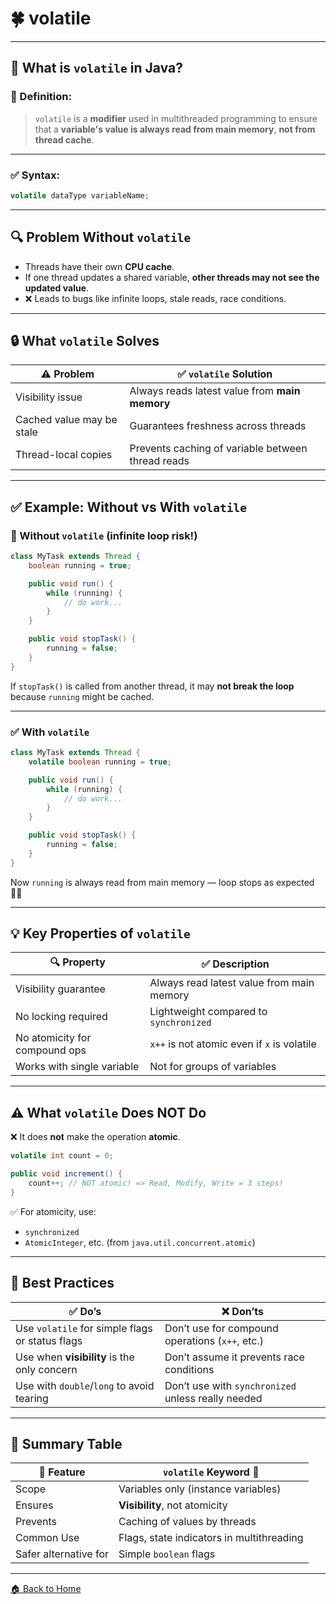# 🍀 volatile

---

## 🧠 What is `volatile` in Java?

### 📌 Definition:

> `volatile` is a **modifier** used in multithreaded programming to ensure that a **variable's value is always read from main memory**, **not from thread cache**.

---

### ✅ Syntax:

```java
volatile dataType variableName;
```

---

## 🔍 Problem Without `volatile`

* Threads have their own **CPU cache**.
* If one thread updates a shared variable, **other threads may not see the updated value**.
* ❌ Leads to bugs like infinite loops, stale reads, race conditions.

---

## 🔒 What `volatile` Solves

| ⚠️ Problem                | ✅ `volatile` Solution                             |
| ------------------------- | ------------------------------------------------- |
| Visibility issue          | Always reads latest value from **main memory**    |
| Cached value may be stale | Guarantees freshness across threads               |
| Thread-local copies       | Prevents caching of variable between thread reads |

---

## ✅ Example: Without vs With `volatile`

### 🔴 Without `volatile` (infinite loop risk!)

```java
class MyTask extends Thread {
    boolean running = true;

    public void run() {
        while (running) {
            // do work...
        }
    }

    public void stopTask() {
        running = false;
    }
}
```

If `stopTask()` is called from another thread, it may **not break the loop** because `running` might be cached.

---

### ✅ With `volatile`

```java
class MyTask extends Thread {
    volatile boolean running = true;

    public void run() {
        while (running) {
            // do work...
        }
    }

    public void stopTask() {
        running = false;
    }
}
```

Now `running` is always read from main memory — loop stops as expected 🔁✅

---

## 💡 Key Properties of `volatile`

| 🔍 Property                   | ✅ Description                               |
| ----------------------------- | ------------------------------------------- |
| Visibility guarantee          | Always read latest value from main memory   |
| No locking required           | Lightweight compared to `synchronized`      |
| No atomicity for compound ops | `x++` is not atomic even if `x` is volatile |
| Works with single variable    | Not for groups of variables                 |

---

## ⚠️ What `volatile` Does NOT Do

❌ It does **not** make the operation **atomic**.

```java
volatile int count = 0;

public void increment() {
    count++; // NOT atomic! => Read, Modify, Write = 3 steps!
}
```

✅ For atomicity, use:

* `synchronized`
* `AtomicInteger`, etc. (from `java.util.concurrent.atomic`)

---

## 🧼 Best Practices

| ✅ Do’s                                          | ❌ Don’ts                                           |
| ----------------------------------------------- | -------------------------------------------------- |
| Use `volatile` for simple flags or status flags | Don’t use for compound operations (`x++`, etc.)    |
| Use when **visibility** is the only concern     | Don’t assume it prevents race conditions           |
| Use with `double`/`long` to avoid tearing       | Don’t use with `synchronized` unless really needed |

---

## 🏁 Summary Table

| 📌 Feature            | `volatile` Keyword 🔁                     |
| --------------------- | ----------------------------------------- |
| Scope                 | Variables only (instance variables)       |
| Ensures               | **Visibility**, not atomicity             |
| Prevents              | Caching of values by threads              |
| Common Use            | Flags, state indicators in multithreading |
| Safer alternative for | Simple `boolean` flags                    |

---

[🏠 Back to Home](../..)
